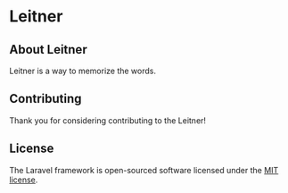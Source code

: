 # Leitner

## About Leitner

Leitner is a way to memorize the words.

## Contributing

Thank you for considering contributing to the Leitner!

## License

The Laravel framework is open-sourced software licensed under the [MIT license](https://opensource.org/licenses/MIT).
